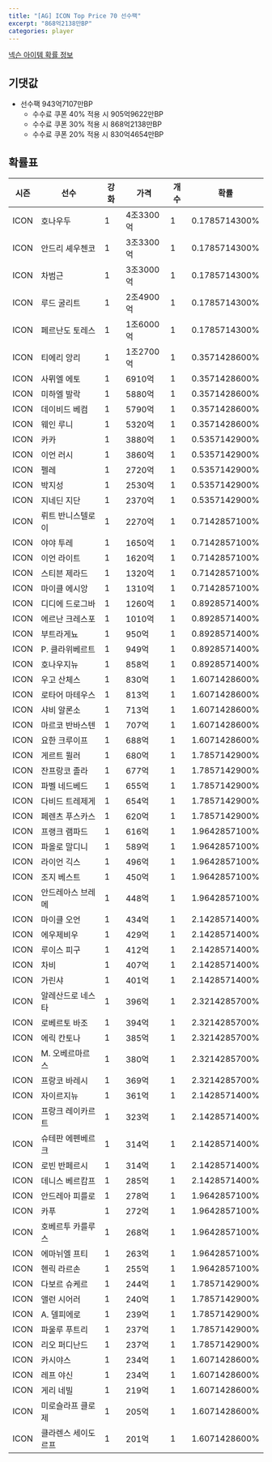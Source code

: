 ```yaml
---
title: "[AG] ICON Top Price 70 선수팩"
excerpt: "868억2138만BP"
categories: player
---
```

[넥슨 아이템 확률 정보](http://iteminfo.nexon.com/probability/fo4?sn=5726)

## 기댓값
- 선수팩 943억7107만BP
  - 수수료 쿠폰 40% 적용 시 905억9622만BP
  - 수수료 쿠폰 30% 적용 시 868억2138만BP
  - 수수료 쿠폰 20% 적용 시 830억4654만BP


## 확률표

|시즌|선수|강화|가격|개수|확률|
|---|---|---|---|---|---|
|ICON|호나우두|1|4조3300억|1|0.1785714300%|
|ICON|안드리 셰우첸코|1|3조3300억|1|0.1785714300%|
|ICON|차범근|1|3조3000억|1|0.1785714300%|
|ICON|루드 굴리트|1|2조4900억|1|0.1785714300%|
|ICON|페르난도 토레스|1|1조6000억|1|0.1785714300%|
|ICON|티에리 앙리|1|1조2700억|1|0.3571428600%|
|ICON|사뮈엘 에토|1|6910억|1|0.3571428600%|
|ICON|미하엘 발락|1|5880억|1|0.3571428600%|
|ICON|데이비드 베컴|1|5790억|1|0.3571428600%|
|ICON|웨인 루니|1|5320억|1|0.3571428600%|
|ICON|카카|1|3880억|1|0.5357142900%|
|ICON|이언 러시|1|3860억|1|0.5357142900%|
|ICON|펠레|1|2720억|1|0.5357142900%|
|ICON|박지성|1|2530억|1|0.5357142900%|
|ICON|지네딘 지단|1|2370억|1|0.5357142900%|
|ICON|뤼트 반니스텔로이|1|2270억|1|0.7142857100%|
|ICON|야야 투레|1|1650억|1|0.7142857100%|
|ICON|이언 라이트|1|1620억|1|0.7142857100%|
|ICON|스티븐 제라드|1|1320억|1|0.7142857100%|
|ICON|마이클 에시앙|1|1310억|1|0.7142857100%|
|ICON|디디에 드로그바|1|1260억|1|0.8928571400%|
|ICON|에르난 크레스포|1|1010억|1|0.8928571400%|
|ICON|부트라게뇨|1|950억|1|0.8928571400%|
|ICON|P. 클라위베르트|1|949억|1|0.8928571400%|
|ICON|호나우지뉴|1|858억|1|0.8928571400%|
|ICON|우고 산체스|1|830억|1|1.6071428600%|
|ICON|로타어 마테우스|1|813억|1|1.6071428600%|
|ICON|샤비 알론소|1|713억|1|1.6071428600%|
|ICON|마르코 반바스텐|1|707억|1|1.6071428600%|
|ICON|요한 크루이프|1|688억|1|1.6071428600%|
|ICON|게르트 뮐러|1|680억|1|1.7857142900%|
|ICON|잔프랑코 졸라|1|677억|1|1.7857142900%|
|ICON|파벨 네드베드|1|655억|1|1.7857142900%|
|ICON|다비드 트레제게|1|654억|1|1.7857142900%|
|ICON|페렌츠 푸스카스|1|620억|1|1.7857142900%|
|ICON|프랭크 램파드|1|616억|1|1.9642857100%|
|ICON|파올로 말디니|1|589억|1|1.9642857100%|
|ICON|라이언 긱스|1|496억|1|1.9642857100%|
|ICON|조지 베스트|1|450억|1|1.9642857100%|
|ICON|안드레아스 브레메|1|448억|1|1.9642857100%|
|ICON|마이클 오언|1|434억|1|2.1428571400%|
|ICON|에우제비우|1|429억|1|2.1428571400%|
|ICON|루이스 피구|1|412억|1|2.1428571400%|
|ICON|차비|1|407억|1|2.1428571400%|
|ICON|가린샤|1|401억|1|2.1428571400%|
|ICON|알레산드로 네스타|1|396억|1|2.3214285700%|
|ICON|로베르토 바조|1|394억|1|2.3214285700%|
|ICON|에릭 칸토나|1|385억|1|2.3214285700%|
|ICON|M. 오베르마르스|1|380억|1|2.3214285700%|
|ICON|프랑코 바레시|1|369억|1|2.3214285700%|
|ICON|자이르지뉴|1|361억|1|2.1428571400%|
|ICON|프랑크 레이카르트|1|323억|1|2.1428571400%|
|ICON|슈테판 에펜베르크|1|314억|1|2.1428571400%|
|ICON|로빈 반페르시|1|314억|1|2.1428571400%|
|ICON|데니스 베르캄프|1|285억|1|2.1428571400%|
|ICON|안드레아 피를로|1|278억|1|1.9642857100%|
|ICON|카푸|1|272억|1|1.9642857100%|
|ICON|호베르투 카를루스|1|268억|1|1.9642857100%|
|ICON|에마뉘엘 프티|1|263억|1|1.9642857100%|
|ICON|헨릭 라르손|1|255억|1|1.9642857100%|
|ICON|다보르 슈케르|1|244억|1|1.7857142900%|
|ICON|앨런 시어러|1|240억|1|1.7857142900%|
|ICON|A. 델피에로|1|239억|1|1.7857142900%|
|ICON|파울루 푸트리|1|237억|1|1.7857142900%|
|ICON|리오 퍼디난드|1|237억|1|1.7857142900%|
|ICON|카시야스|1|234억|1|1.6071428600%|
|ICON|레프 야신|1|234억|1|1.6071428600%|
|ICON|게리 네빌|1|219억|1|1.6071428600%|
|ICON|미로슬라프 클로제|1|205억|1|1.6071428600%|
|ICON|클라렌스 세이도르프|1|201억|1|1.6071428600%|
